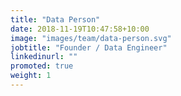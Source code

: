 ```yaml
---
title: "Data Person"
date: 2018-11-19T10:47:58+10:00
image: "images/team/data-person.svg"
jobtitle: "Founder / Data Engineer"
linkedinurl: ""
promoted: true
weight: 1
---
```






